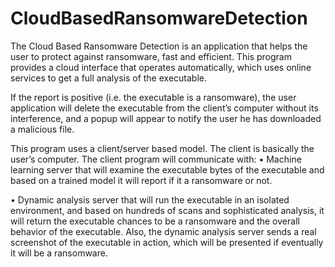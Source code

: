 # CloudBasedRansomwareDetection
The Cloud Based Ransomware Detection is an application that helps the user to protect against ransomware, fast and efficient. This program provides a cloud interface that operates automatically, which uses online services to get a full analysis of the executable.

If the report is positive (i.e. the executable is a ransomware), the user application will delete the executable from the client’s computer without its interference, and a popup will appear to notify the user he has downloaded a malicious file.

This program uses a client/server based model. The client is basically the user’s computer. The client program will communicate with:
•	Machine learning server that will examine the executable bytes of the executable and based on a trained model it will report if it a ransomware or not. 

•	Dynamic analysis server that will run the executable in an isolated environment, and based on hundreds of scans and sophisticated analysis, it will return the executable chances to be a ransomware and the overall behavior of the executable. 
Also, the dynamic analysis server sends a real screenshot of the executable in action, which will be presented if eventually it will be a ransomware.
